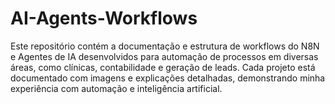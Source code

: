 # AI-Agents-Workflows
Este repositório contém a documentação e estrutura de workflows do N8N e Agentes de IA desenvolvidos para automação de processos em diversas áreas, como clínicas, contabilidade e geração de leads. Cada projeto está documentado com imagens e explicações detalhadas, demonstrando minha experiência com automação e inteligência artificial.
